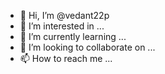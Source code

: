 - 👋 Hi, I’m @vedant22p
- 👀 I’m interested in ...
- 🌱 I’m currently learning ...
- 💞️ I’m looking to collaborate on ...
- 📫 How to reach me ...

<!---
vedant22p/vedant22p is a ✨ special ✨ repository because its `README.md` (this file) appears on your GitHub profile.
You can click the Preview link to take a look at your changes.
--->
